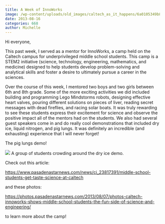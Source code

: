 ```yaml
---
title: A Week of InnoWorks
image: /wp-content/uploads/old_images/caltech_as_it_happens/6a0105349b8251970b01901ebf0571970b.jpg
date: 2013-08-16
categories: 668
author: Michelle
---
```



Hi everyone,

This past week, I served as a mentor for InnoWorks, a camp held on the Caltech campus for underprivileged middle school students. This camp is a STEM2 initiative (science, technology, engineering, mathematics, and medicine) designed to help students develop problem-solving and analytical skills and foster a desire to ultimately pursue a career in the sciences.

Over the course of this week, I mentored two boys and two girls between 6th and 8th grade. Some of the more exciting activities we did included building and programming Lego Mindstorms robots, designing effective heart valves, pouring different solutions on pieces of liver, reading secret messages with dead fireflies, and racing solar boats. It was truly rewarding to see these students express their excitement for science and observe the positive impact all of the mentors had on the students. We also had several guest speakers come in and do really cool demonstrations that included dry ice, liquid nitrogen, and pig lungs. It was definitely an incredible (and exhausting) experience that I will never forget!

The pig lungs demo!


![](/old_images/caltech_as_it_happens/6a0105349b8251970b0192ac7e5849970d.jpg)
A group of students crowding around the dry ice demo.

Check out this article:

https://www.pasadenastarnews.com/news/ci_23817391/middle-school-students-get-taste-science-at-caltech

and these photos:

https://photos.pasadenastarnews.com/2013/08/07/photos-caltech-innoworks-shows-middle-school-students-the-fun-side-of-science-and-engineering/

to learn more about the camp!

